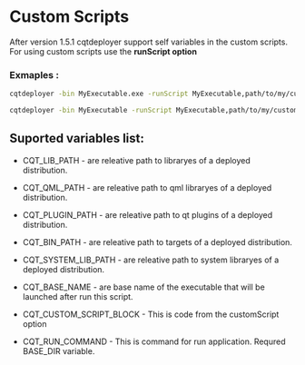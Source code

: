 # Custom Scripts

After version 1.5.1 cqtdeployer support self variables in the custom scripts.
For using custom scripts use the **runScript option**

### Exmaples :

```bash
cqtdeployer -bin MyExecutable.exe -runScript MyExecutable,path/to/my/custom/script.bat 
```

```bash
cqtdeployer -bin MyExecutable -runScript MyExecutable,path/to/my/custom/script.sh 
```

## Suported variables list:

* CQT_LIB_PATH - are releative path to libraryes of a deployed distribution.
* CQT_QML_PATH - are releative path to qml libraryes of a deployed distribution.
* CQT_PLUGIN_PATH - are releative path to qt plugins of a deployed distribution.
* CQT_BIN_PATH - are releative path to targets of a deployed distribution.

* CQT_SYSTEM_LIB_PATH - are releative path to system libraryes of a deployed distribution.
* CQT_BASE_NAME - are base name of the executable that will be launched after run this script.
* CQT_CUSTOM_SCRIPT_BLOCK - This is code from the customScript option
* CQT_RUN_COMMAND - This is command for run application. Requred BASE_DIR variable.
